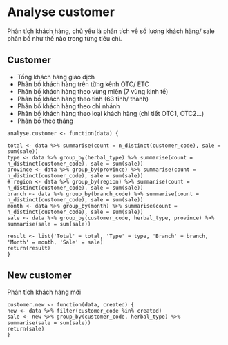 # Analyse customer
Phân tích khách hàng, chủ yếu là phân tích về số lượng khách hàng/ sale phân bố như thế nào trong từng tiêu chí.

## Customer
- Tổng khách hàng giao dịch
- Phân bố khách hàng trên từng kênh OTC/ ETC
- Phân bố khách hàng theo vùng miền (7 vùng kinh tế)
- Phân bố khách hàng theo tỉnh (63 tỉnh/ thành)
- Phân bố khách hàng theo chi nhánh
- Phân bố khách hàng theo loại khách hàng (chi tiết OTC1, OTC2...)
- Phân bố theo tháng

```
analyse.customer <- function(data) {

total <- data %>% summarise(count = n_distinct(customer_code), sale = sum(sale))
type <- data %>% group_by(herbal_type) %>% summarise(count = n_distinct(customer_code), sale = sum(sale))
province <- data %>% group_by(province) %>% summarise(count = n_distinct(customer_code), sale = sum(sale))
# region <- data %>% group_by(region) %>% summarise(count = n_distinct(customer_code), sale = sum(sale))
branch <- data %>% group_by(branch_code) %>% summarise(count = n_distinct(customer_code), sale = sum(sale))
month <- data %>% group_by(month) %>% summarise(count = n_distinct(customer_code), sale = sum(sale))
sale <- data %>% group_by(customer_code, herbal_type, province) %>% summarise(sale = sum(sale))

result <- list('Total' = total, 'Type' = type, 'Branch' = branch, 'Month' = month, 'Sale' = sale)
return(result)
}
```

## New customer
Phân tích khách hàng mới

```
customer.new <- function(data, created) {
new <- data %>% filter(customer_code %in% created)
sale <- new %>% group_by(customer_code, herbal_type) %>% summarise(sale = sum(sale))
return(sale)
}

```

